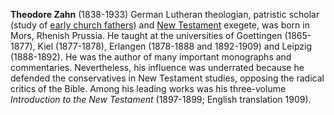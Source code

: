 **Theodore Zahn** (1838-1933) German Lutheran theologian, patristic
scholar (study of
[early church fathers](Early_church_fathers "Early church fathers"))
and [New Testament](New_Testament "New Testament") exegete, was
born in Mors, Rhenish Prussia. He taught at the universities of
Goettingen (1865-1877), Kiel (1877-1878), Erlangen (1878-1888 and
1892-1909) and Leipzig (1888-1892). He was the author of many
important monographs and commentaries. Nevertheless, his influence
was underrated because he defended the conservatives in New
Testament studies, opposing the radical critics of the Bible. Among
his leading works was his three-volume
*Introduction to the New Testament* (1897-1899; English translation
1909).




